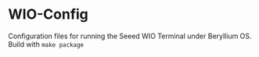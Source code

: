 # WIO-Config
Configuration files for running the Seeed WIO Terminal under Beryllium OS.
<br />
Build with <code>make package</code>
